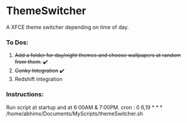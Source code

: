 # ThemeSwitcher
A XFCE theme switcher depending on time of day.

### To Dos:

1. ~~Add a folder for day/night themes and choose wallpapers at random from them.~~ ✔️
2. ~~Conky Integration~~ ✔️
3. Redshift integration

### Instructions:

Run script at startup and at 6:00AM & 7:00PM.
cron : 0 6,19 * * * /home/abhimx/Documents/MyScripts/themeSwitcher.sh
